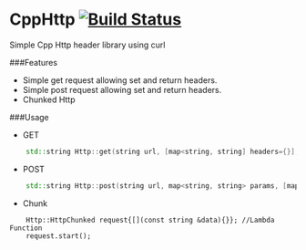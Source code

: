# CppHttp [![Build Status](https://travis-ci.org/Eslem/CppHttp.svg?branch=master)](https://travis-ci.org/Eslem/CppHttp)
Simple Cpp Http header library using curl

###Features
* Simple get request allowing set and return headers.
* Simple post request allowing set and return headers.
* Chunked Http

###Usage
* GET
```Cpp
    std::string Http::get(string url, [map<string, string] headers={}], [std::string *headerPtr=nullptr]);
```

* POST
```Cpp
    std::string Http::post(string url, map<string, string> params, [map<string, string> headers={}], [string *headerPtr=nullptr]);
```


* Chunk
```
    Http::HttpChunked request{[](const string &data){}}; //Lambda Function
    request.start();
```
